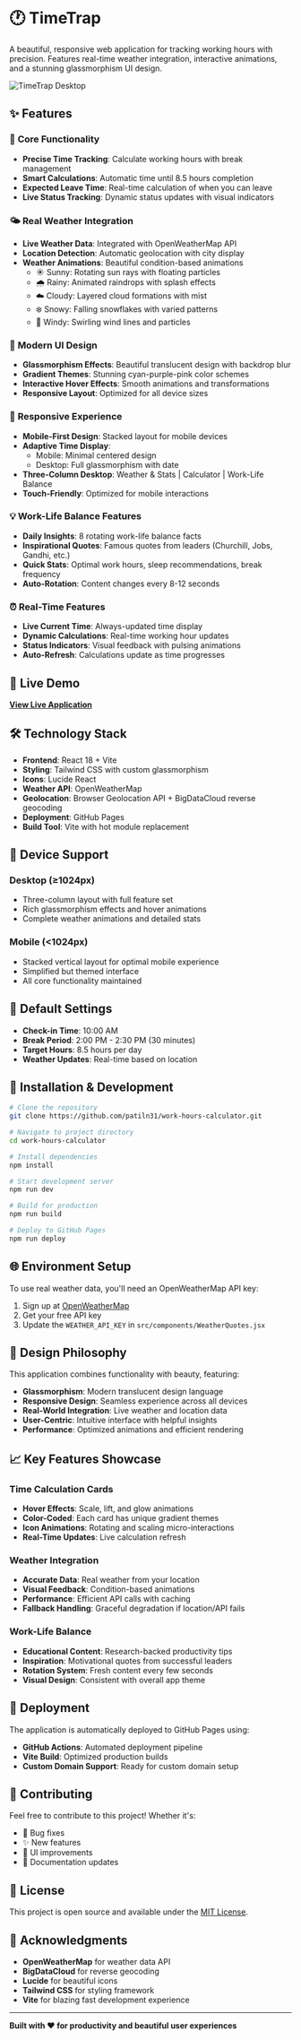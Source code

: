# 🕐 TimeTrap

A beautiful, responsive web application for tracking working hours with precision. Features real-time weather integration, interactive animations, and a stunning glassmorphism UI design.

![TimeTrap Desktop](./public/screenshots/desktop-showcase.png)

## ✨ Features

### 🎯 **Core Functionality**
- **Precise Time Tracking**: Calculate working hours with break management
- **Smart Calculations**: Automatic time until 8.5 hours completion
- **Expected Leave Time**: Real-time calculation of when you can leave
- **Live Status Tracking**: Dynamic status updates with visual indicators

### 🌤️ **Real Weather Integration**
- **Live Weather Data**: Integrated with OpenWeatherMap API
- **Location Detection**: Automatic geolocation with city display
- **Weather Animations**: Beautiful condition-based animations
  - ☀️ Sunny: Rotating sun rays with floating particles
  - 🌧️ Rainy: Animated raindrops with splash effects
  - ☁️ Cloudy: Layered cloud formations with mist
  - ❄️ Snowy: Falling snowflakes with varied patterns
  - 💨 Windy: Swirling wind lines and particles

### 🎨 **Modern UI Design**
- **Glassmorphism Effects**: Beautiful translucent design with backdrop blur
- **Gradient Themes**: Stunning cyan-purple-pink color schemes
- **Interactive Hover Effects**: Smooth animations and transformations
- **Responsive Layout**: Optimized for all device sizes

### 📱 **Responsive Experience**
- **Mobile-First Design**: Stacked layout for mobile devices
- **Adaptive Time Display**: 
  - Mobile: Minimal centered design
  - Desktop: Full glassmorphism with date
- **Three-Column Desktop**: Weather & Stats | Calculator | Work-Life Balance
- **Touch-Friendly**: Optimized for mobile interactions

### 💡 **Work-Life Balance Features**
- **Daily Insights**: 8 rotating work-life balance facts
- **Inspirational Quotes**: Famous quotes from leaders (Churchill, Jobs, Gandhi, etc.)
- **Quick Stats**: Optimal work hours, sleep recommendations, break frequency
- **Auto-Rotation**: Content changes every 8-12 seconds

### ⏰ **Real-Time Features**
- **Live Current Time**: Always-updated time display
- **Dynamic Calculations**: Real-time working hour updates
- **Status Indicators**: Visual feedback with pulsing animations
- **Auto-Refresh**: Calculations update as time progresses

## 🚀 Live Demo

**[View Live Application](https://patiln31.github.io/work-hours-calculator/)**

## 🛠️ Technology Stack

- **Frontend**: React 18 + Vite
- **Styling**: Tailwind CSS with custom glassmorphism
- **Icons**: Lucide React
- **Weather API**: OpenWeatherMap
- **Geolocation**: Browser Geolocation API + BigDataCloud reverse geocoding
- **Deployment**: GitHub Pages
- **Build Tool**: Vite with hot module replacement

## 📱 Device Support

### Desktop (≥1024px)
- Three-column layout with full feature set
- Rich glassmorphism effects and hover animations
- Complete weather animations and detailed stats

### Mobile (<1024px)
- Stacked vertical layout for optimal mobile experience
- Simplified but themed interface
- All core functionality maintained

## 🎯 Default Settings

- **Check-in Time**: 10:00 AM
- **Break Period**: 2:00 PM - 2:30 PM (30 minutes)
- **Target Hours**: 8.5 hours per day
- **Weather Updates**: Real-time based on location

## 🔧 Installation & Development

```bash
# Clone the repository
git clone https://github.com/patiln31/work-hours-calculator.git

# Navigate to project directory
cd work-hours-calculator

# Install dependencies
npm install

# Start development server
npm run dev

# Build for production
npm run build

# Deploy to GitHub Pages
npm run deploy
```

## 🌐 Environment Setup

To use real weather data, you'll need an OpenWeatherMap API key:

1. Sign up at [OpenWeatherMap](https://openweathermap.org/api)
2. Get your free API key
3. Update the `WEATHER_API_KEY` in `src/components/WeatherQuotes.jsx`

## 🎨 Design Philosophy

This application combines functionality with beauty, featuring:

- **Glassmorphism**: Modern translucent design language
- **Responsive Design**: Seamless experience across all devices
- **Real-World Integration**: Live weather and location data
- **User-Centric**: Intuitive interface with helpful insights
- **Performance**: Optimized animations and efficient rendering

## 📈 Key Features Showcase

### Time Calculation Cards
- **Hover Effects**: Scale, lift, and glow animations
- **Color-Coded**: Each card has unique gradient themes
- **Icon Animations**: Rotating and scaling micro-interactions
- **Real-Time Updates**: Live calculation refresh

### Weather Integration
- **Accurate Data**: Real weather from your location
- **Visual Feedback**: Condition-based animations
- **Performance**: Efficient API calls with caching
- **Fallback Handling**: Graceful degradation if location/API fails

### Work-Life Balance
- **Educational Content**: Research-backed productivity tips
- **Inspiration**: Motivational quotes from successful leaders
- **Rotation System**: Fresh content every few seconds
- **Visual Design**: Consistent with overall app theme

## 🚀 Deployment

The application is automatically deployed to GitHub Pages using:
- **GitHub Actions**: Automated deployment pipeline
- **Vite Build**: Optimized production builds
- **Custom Domain Support**: Ready for custom domain setup

## 🤝 Contributing

Feel free to contribute to this project! Whether it's:
- 🐛 Bug fixes
- ✨ New features
- 🎨 UI improvements
- 📖 Documentation updates

## 📄 License

This project is open source and available under the [MIT License](LICENSE).

## 🙏 Acknowledgments

- **OpenWeatherMap** for weather data API
- **BigDataCloud** for reverse geocoding
- **Lucide** for beautiful icons
- **Tailwind CSS** for styling framework
- **Vite** for blazing fast development experience

---

**Built with ❤️ for productivity and beautiful user experiences**
